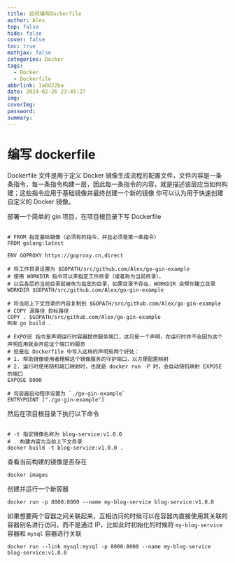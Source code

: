 ```yaml
---
title: 如何编写Dockerfile
author: Alex
top: false
hide: false
cover: false
toc: true
mathjax: false
categories: Docker
tags:
  - Docker
  - Dockerfile
abbrlink: 1a6d22ba
date: 2024-02-26 23:45:27
img:
coverImg:
password:
summary:
---
```



# 编写 dockerfile

Dockerfile 文件是用于定义 Docker 镜像生成流程的配置文件，文件内容是一条条指令，每一条指令构建一层，因此每一条指令的内容，就是描述该层应当如何构建；这些指令应用于基础镜像并最终创建一个新的镜像
你可以认为用于快速创建自定义的 Docker 镜像。


部署一个简单的 gin 项目，在项目根目录下写 Dockerfile

```docker

# FROM 指定基础镜像（必须有的指令，并且必须是第一条指令）
FROM golang:latest

ENV GOPROXY https://goproxy.cn,direct

# 将工作目录设置为 $GOPATH/src/github.com/Alex/go-gin-example
# 使用 WORKDIR 指令可以来指定工作目录（或者称为当前目录），
# 以后各层的当前目录就被改为指定的目录，如果目录不存在，WORKDIR 会帮你建立目录
WORKDIR $GOPATH/src/github.com/Alex/go-gin-example

# 将当前上下文目录的内容复制到 $GOPATH/src/github.com/Alex/go-gin-example
# COPY 源路径 目标路径
COPY . $GOPATH/src/github.com/Alex/go-gin-example
RUN go build .

# EXPOSE 指令是声明运行时容器提供服务端口，这只是一个声明，在运行时并不会因为这个声明应用就会开启这个端口的服务
# 但是在 Dockerfile 中写入这样的声明有两个好处：
# 1. 帮助镜像使用者理解这个镜像服务的守护端口，以方便配置映射
# 2. 运行时使用随机端口映射时，也就是 docker run -P 时，会自动随机映射 EXPOSE 的端口
EXPOSE 8000

# 将容器启动程序设置为 `./go-gin-example`
ENTRYPOINT ["./go-gin-example"]

```

然后在项目根目录下执行以下命令

```shell

# -t 指定镜像名称为 blog-service:v1.0.0
# . 构建内容为当前上下文目录
docker build -t blog-service:v1.0.0 .

```

查看当前构建的镜像是否存在

```shell
docker images
```

创建并运行一个新容器

```shell
docker run -p 8000:8000 --name my-blog-service blog-service:v1.0.0
```

如果想要两个容器之间关联起来，互相访问的时候可以在容器内直接使用其关联的容器别名进行访问，而不是通过 IP，比如此时初始化的时候将 `my-blog-service` 容器和 `mysql` 容器进行关联

```
docker run --link mysql:mysql -p 8000:8000 --name my-blog-service blog-service:v1.0.0
```
